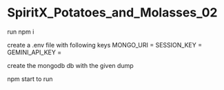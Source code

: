 # SpiritX_Potatoes_and_Molasses_02

run npm i

create a .env file with following keys
MONGO_URI = 
SESSION_KEY = <any>
GEMINI_API_KEY = 

create the mongodb db with the given dump

npm start to run
